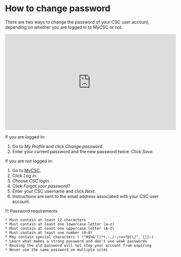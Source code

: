# How to change password

There are two ways to change the password of your CSC user account,
depending on whether you are logged in to MyCSC or not.

<iframe width="560" height="315" src="https://www.youtube.com/embed/SWxzBlqyvLQ" frameborder="0" allow="accelerometer; autoplay; encrypted-media; gyroscope; picture-in-picture" allowfullscreen></iframe>

If you are logged in:

1. Go to _My Profile_ and click _Change password_.
1. Enter your current password and the new password twice. Click _Save_.

If you are not logged in:

1. Go to [MyCSC](http://my.csc.fi).
1. Click _Log in_.
1. Choose _CSC login_.
1. Click _Forgot your password?_
1. Enter your CSC username and click _Next_.
1. Instructions are sent to the email address associated with your CSC
   user account.

!!! Password requirements

    * Must contain at least 12 characters
    * Must contain at least one lowercase letter (a–z)
    * Must contain at least one uppercase letter (A–Z)
    * Must contain at least one number (0–9)
    * May contain special characters ( !"#$%&'()*+,-./:;<=>?@[\]^_`{|}~)
    * Learn what makes a strong password and don't use weak passwords
    * Reusing the old password will not stop your account from expiring
    * Never use the same password on multiple sites
